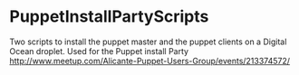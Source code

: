 PuppetInstallPartyScripts
=========================

Two scripts to install the puppet master and the puppet clients on a Digital Ocean droplet. Used for the Puppet install Party http://www.meetup.com/Alicante-Puppet-Users-Group/events/213374572/
